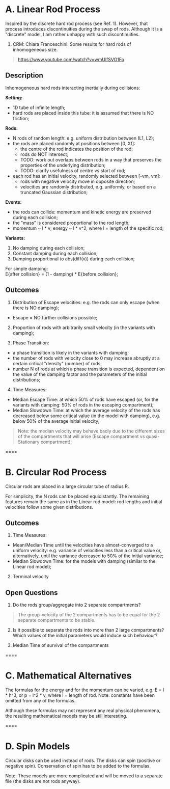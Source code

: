 

# A. Linear Rod Process #

Inspired by the discrete hard rod process (see Ref. 1). However, that process introduces discontinuities during the swap of rods. Although it is a "discrete" model, I am rather unhappy with such discontinuities.

1. CRM: Chiara Franceschini: Some results for hard rods of inhomogeneous size.
  > https://www.youtube.com/watch?v=wmUlfSVO1Fo

## Description ##

Inhomogeneous hard rods interacting inertially during collisions:

**Setting:**
- 1D tube of infinite length;
- hard rods are placed inside this tube: it is assumed that there is NO friction;

**Rods:**
- N rods of random length: e.g. uniform distribution between (L1, L2);
- the rods are placed randomly at positions between [0, Xf]:
  - the centre of the rod indicates the position of the rod;
  - rods do NOT intersect;
  - TODO: work out overlaps between rods in a way that preserves the properties of the underlying distribution;
  - TODO: clarify usefulness of centre vs start of rod;
- each rod has an initial velocity, randomly selected between [-vm, vm]:
  - rods with negative velocity move in opposite direction;
  - velocities are randomly distributed, e.g. uniformly, or based on a truncated Gaussian distribution;

**Events:**
- the rods can collide: momentum and kinetic energy are preserved during each collision;
- the "mass" is considered proportional to the rod length;
- momentum ~ l * v; energy ~ l * v^2, where l = length of the specific rod;

**Variants:**
1. No damping during each collision;
2. Constant damping during each collision;
3. Damping proportional to abs(diff(v)) during each collision;

For simple damping:\
E{after collision} = (1 - damping) * E{before collision};


## Outcomes ##

1. Distribution of Escape velocities: e.g. the rods can only escape (when there is NO damping);
  - Escape = NO further collisions possible;

2. Proportion of rods with arbitrarily small velocity (in the variants with damping);

3. Phase Transition:
- a phase transition is likely in the variants with damping;
- the number of rods with velocity close to 0 may increase abruptly at a certain critical "density" (number) of rods;
- number N of rods at which a phase transition is expected, dependent on the value of the damping factor and the parameters of the initial distributions;

4. Time Measures:
- Median Escape Time: at which 50% of rods have escaped (or, for the variants with damping: 50% of rods in the escaping compartment);
- Median Slowdown Time: at which the average velocity of the rods has decreased below some critical value (in the model with damping), e.g. below 50% of the average initial velocity;
> Note: the median velocity may behave badly due to the different sizes of the compartments that will arise (Escape compartment vs quasi-Stationary compartment);


====

# B. Circular Rod Process #

Circular rods are placed in a large circular tube of radius R.

For simplicity, the N rods can be placed equidistantly. The remaining features remain the same as in the Linear rod model: rod lengths and initial velocities follow some given distributions.

## Outcomes ##

1. Time Measures:
- Mean/Median Time until the velocities have almost-converged to a uniform velocity: e.g. variance of velocities less than a critical value or, alternatively, until the variance decreased to 50% of the initial variance;
- Median Slowdown Time: for the models with damping (similar to the Linear rod model);

2. Terminal velocity

## Open Questions ##

1. Do the rods group/aggregate into 2 separate compartments?
> The group-velocity of the 2 compartments has to be equal for the 2 separate compartments to be stable.

2. Is it possible to separate the rods into more than 2 large compartments? Which values of the initial parameters would induce such behaviour?

3. Median Time of survival of the compartments


====

# C. Mathematical Alternatives #

The formulas for the energy and for the momentum can be varied, e.g. E = l * h^3, or p = l^2 * v, where l = length of rod. Note: constants have been omitted from any of the formulas.

Although these formulas may not represent any real physical phenomena, the resulting mathematical models may be still interesting.


====

# D. Spin Models #

Circular disks can be used instead of rods. The disks can spin (positive or negative spin). Conservation of spin has to be added to the formulas.

Note: These models are more complicated and will be moved to a separate file (the disks are not rods anyway).
